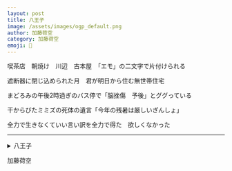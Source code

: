```yaml
---
layout: post
title: 八王子
image: /assets/images/ogp_default.png
author: 加藤荷空
category: 加藤荷空
emoji: 🛝
---
```


<div class="tanka-area"><div class="tanka">
<p>喫茶店　朝焼け　川辺　古本屋　「エモ」の二文字で片付けられる</p>
<p>遮断器に閉じ込められた月　君が明日から住む無世帯住宅</p>
<p>まどろみの午後2時過ぎのバス停で「脳挫傷　予後」とググっている</p>
<p>干からびたミミズの死体の遺言「今年の残暑は厳しいざんしょ」</p>
<p>全力で生きなくていい言い訳を全力で得た　欲しくなかった</p></div></div>

---

<details><summary>八王子</summary>
喫茶店　朝焼け　川辺　古本屋　「エモ」の二文字で片付けられる<br/>
遮断器に閉じ込められた月　君が明日から住む無世帯住宅<br/>
まどろみの午後2時過ぎのバス停で「脳挫傷　予後」とググっている<br/>
干からびたミミズの死体の遺言「今年の残暑は厳しいざんしょ」<br/>
全力で生きなくていい言い訳を全力で得た　欲しくなかった<br/>
</details>

加藤荷空
